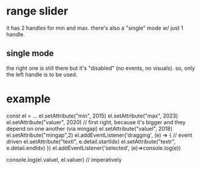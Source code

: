 # range slider

it has 2 handles for min and max.
there's also a "single" mode w/ just 1 handle.

## single mode

the right one is still there but it's "disabled" (no events, no visuals).
so, only the left handle is to be used.

# example

<range-slider id="myRange" thumbWidthInPixel="130" style="width: 100%; display: none;"></range-slider>

const el = ...
el.setAttribute("min", 2015)
el.setAttribute("max", 2023)
el.setAttribute("valuer", 2020)         // first right, because it's bigger and they depend on one another (via mingap)
el.setAttribute("valuel", 2018)
el.setAttribute("mingap",2)
el.addEventListener('dragging', (e) => {        // event driven
    el.setAttribute("textl", e.detail.startIdx)
    el.setAttribute("textr", e.detail.endIdx)
})
el.addEventListener('selected', (e)=>console.log(e))

console.log(el.valuel, el.valuer)                // imperatively
